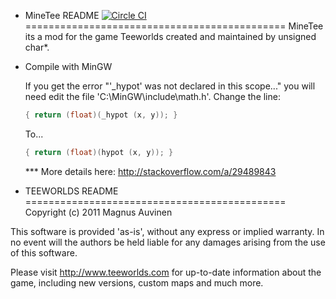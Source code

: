 + MineTee README [![Circle CI](https://circleci.com/gh/CytraL/MineTee.svg?style=svg)](https://circleci.com/gh/CytraL/MineTee)
=============================================
MineTee its a mod for the game Teeworlds created and maintained by unsigned char*.

- Compile with MinGW

	If you get the error "'_hypot' was not declared in this scope..." you will need edit the file 'C:\MinGW\include\math.h'.
	Change the line:
	```c++
	{ return (float)(_hypot (x, y)); }
	```
	To...
	```c++
	{ return (float)(hypot (x, y)); }
	```
	*** More details here: http://stackoverflow.com/a/29489843


	
	
+ TEEWORLDS README
=============================================
Copyright (c) 2011 Magnus Auvinen


This software is provided 'as-is', without any express or implied
warranty. In no event will the authors be held liable for any damages
arising from the use of this software.


Please visit http://www.teeworlds.com for up-to-date information about 
the game, including new versions, custom maps and much more.
